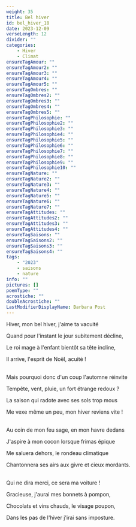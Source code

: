 ```yaml
---
weight: 35
title: Bel hiver
id: bel_hiver_18
date: 2023-12-09
verseLength: 12
divider: ""
categories:
    - Hiver
    - Climat
ensureTagAmour: ""
ensureTagAmour2: ""
ensureTagAmour3: ""
ensureTagAmour4: ""
ensureTagAmour5: ""
ensureTagOmbres: ""
ensureTagOmbres2: ""
ensureTagOmbres3: ""
ensureTagOmbres4: ""
ensureTagOmbres5: ""
ensureTagPhilosophie: ""
ensureTagPhilosophie2: ""
ensureTagPhilosophie3: ""
ensureTagPhilosophie4: ""
ensureTagPhilosophie5: ""
ensureTagPhilosophie6: ""
ensureTagPhilosophie7: ""
ensureTagPhilosophie8: ""
ensureTagPhilosophie9: ""
ensureTagPhilosophie10: ""
ensureTagNature: ""
ensureTagNature2: ""
ensureTagNature3: ""
ensureTagNature4: ""
ensureTagNature5: ""
ensureTagNature6: ""
ensureTagNature7: ""
ensureTagAttitudes: ""
ensureTagAttitudes2: ""
ensureTagAttitudes3: ""
ensureTagAttitudes4: ""
ensureTagSaisons: ""
ensureTagSaisons2: ""
ensureTagSaisons3: ""
ensureTagSaisons4: ""
tags:
    - "2023"
    - saisons
    - nature
info: ""
pictures: []
poemType: ""
acrostiche: ""
doubleAcrostiche: ""
LastModifierDisplayName: Barbara Post
---
```

Hiver, mon bel hiver, j'aime ta vacuité 

Quand pour l'instant le jour subitement décline,

Le roi mage à l'enfant bientôt sa tête incline,

Il arrive, l'esprit de Noël, acuité !

 \
Mais pourquoi donc d'un coup l'automne réinvite

Tempête, vent, pluie, un fort étrange redoux ?

La saison qui radote avec ses sols trop mous

Me vexe même un peu, mon hiver reviens vite !

 \
Au coin de mon feu sage, en mon havre dedans

J'aspire à mon cocon lorsque frimas épique

Me saluera dehors, le rondeau climatique

Chantonnera ses airs aux givre et cieux mordants.

 \
Qui ne dira merci, ce sera ma voiture !

Gracieuse, j'aurai mes bonnets à pompon,

Chocolats et vins chauds, le visage poupon,

Dans les pas de l'hiver j'irai sans imposture.
